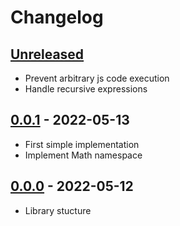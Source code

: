 # Changelog

## [Unreleased][unreleased]

- Prevent arbitrary js code execution
- Handle recursive expressions

## [0.0.1][] - 2022-05-13

- First simple implementation
- Implement Math namespace

## [0.0.0][] - 2022-05-12

- Library stucture

[unreleased]: https://github.com/metarhia/metacalc/compare/v0.0.1...HEAD
[0.0.1]: https://github.com/metarhia/metacalc/compare/v0.0.0...v0.0.1
[0.0.0]: https://github.com/metarhia/metacalc/releases/tag/v0.0.0

